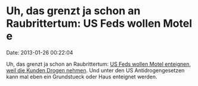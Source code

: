 Uh, das grenzt ja schon an Raubrittertum: US Feds wollen Motel e
================================================================

Date: 2013-01-26 00:22:04

Uh, das grenzt ja schon an Raubrittertum: [US Feds wollen Motel
enteignen, weil die Kunden Drogen
nehmen](http://bostonherald.com/news_opinion/local_coverage/2013/01/triumphant_motel_owner_slams_carmen_ortiz).
Und unter den US Antidrogengesetzen kann mal eben ein Grundstueck oder
Haus enteignet werden.
